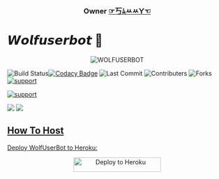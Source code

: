 <h3 align="center"><b>Owner <a href="https://telegram.dog/itz_SammY">☞丂ﾑﾶﾶƳ☜</a></b></h3>


# 𝙒𝙤𝙡𝙛𝙪𝙨𝙚𝙧𝙗𝙤𝙩 🐺




<p align="center">
<img src="https://telegra.ph/file/500234445239ebade2d49.jpg" alt="WOLFUSERBOT">
  
![Build Status](https://travis-ci.com/MrSammyXD/wolfuserbot.svg?branch=sql-extended)[![Codacy Badge](https://app.codacy.com/project/badge/Grade/38fee611df7c4312be63a15cad64a50a)](https://www.codacy.com/manual/MrSammyXD/wolfuserbot?utm_source=github.com&amp;utm_medium=referral&amp;utm_content=MrSammyXD/wolfuserbot&amp;utm_campaign=Badge_Grade) ![Last Commit](https://img.shields.io/github/last-commit/MrSammyXD/wolfuserbot) ![Contributers](https://img.shields.io/github/contributors/MrSammyXD/wolfuserbot) ![Forks](https://img.shields.io/github/forks/MrSammyXD/wolfuserbot)     
<a href="https://t.me/WolfBotChats"> <img src="https://img.shields.io/badge/telegram-Support_Group-blue?style=social&logo=telegram" alt="support" /></a> </p> <a href="https://t.me/WolfUpdates"> <img src="https://img.shields.io/badge/telegram-Support_Channel-blue?style=social&logo=telegram" alt="support" /></a>

</p>
<a href="https://youtu.be/VnKXvIWWfu8"><img src="https://img.shields.io/badge/How%20To%20Deploy-LATEST-blue.svg?logo=Youtube"></a>
<a href="https://youtu.be/VnKXvIWWfu8"><img src="https://img.shields.io/youtube/views/VnKXvIWWfu8?style=social">


## How To Host
Deploy WolfUserBot to Heroku:

<p align="center"><a href="https://heroku.com/deploy?template=https://github.com/MrSammyXD/wolfuserbot"> <img src="https://telegra.ph/file/3d5baaff9cbb43c5a525e.png" alt="Deploy to Heroku" width="200" height="33.33"/></a></p>

